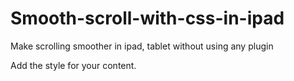 Smooth-scroll-with-css-in-ipad
==============================

Make scrolling smoother in ipad, tablet without using any plugin 



Add the style for your content.
